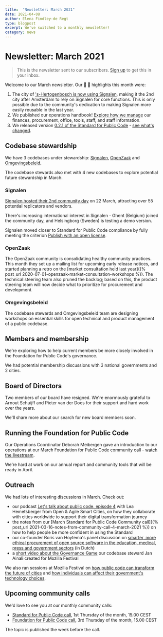 ```yaml
---
title:  "Newsletter: March 2021"
date: 2021-04-08
author: Elena Findley-de Regt
type: blogpost
excerpt: We've switched to a monthly newsletter!
category: news
---
```


# Newsletter: March 2021

> This is the newsletter sent to our subscribers. [Sign up](https://forms.gle/gn7wR2Eaxbv5g1BF9) to get this in your inbox.

Welcome to our March newsletter. Our 🎉 🎉 highlights this month were:

1. The city of ['s-Hertogenbosch is now using Signalen](https://web.archive.org/web/20210411095932/https://www.vngrealisatie.nl/nieuws/gemeente-s-hertogenbosch-live-met-signalen), making it the 2nd city after Amsterdam to rely on Signalen for core functions. This is only possible due to the community's dedication to making Signalen more easily reusable in the last year.
2. We published our operations handbook! [Explore how we manage](https://about.publiccode.net/activities/) our finances, procurement, office, tools, staff, and staff information.
3. We released version [0.2.1 of the Standard for Public Code](https://standard.publiccode.net/) - [see what's changed](https://github.com/publiccodenet/standard/releases/tag/0.2.1).

## Codebase stewardship

We have 3 codebases under stewardship: [Signalen](https://publiccode.net/codebases/signalen.html), [OpenZaak](https://publiccode.net/codebases/openzaak.html) and [Omgevingsbeleid](https://github.com/publiccodenet/publiccode.net/pull/182).

The codebase stewards also met with 4 new codebases to explore potential future stewardship in March.

### Signalen

[Signalen hosted their 2nd community day](https://web.archive.org/web/20210920163404/https://signalen.org/news/2021-03-29-verslag-community-meetup/) on 22 March, attracting over 55 potential replicators and vendors.

There's increasing international interest in Signalen - Ghent (Belgium) joined the community day, and Helsingborg (Sweden) is testing a demo version.

Signalen moved closer to Standard for Public Code compliance by fully meeting the criterion [Publish with an open license](https://standard.publiccode.net/criteria/open-licenses.html).

### OpenZaak

The OpenZaak community is consolidating healthy community practices. This month they set up a mailing list for upcoming early release notices, and started planning a retro on the [market consultation held last year]({% post_url 2020-07-01-openzaak-market-consultation-workshops %}). The technical steering team also pruned the backlog; based on this, the product steering team will now decide what to prioritize for procurement and development.

### Omgevingsbeleid

The codebase stewards and Omgevingsbeleid team are designing workshops on essential skills for open technical and product management of a public codebase.

## Members and membership

We're exploring how to help current members be more closely involved in the Foundation for Public Code's governance.

We had potential membership discussions with 3 national governments and 2 cities.

## Board of Directors

Two members of our board have resigned. We're enormously grateful to Arnout Schuijff and Pieter van der Does for their support and hard work over the years.

We'll share more about our search for new board members soon.

## Running the Foundation for Public Code

Our Operations Coordinator Deborah Meibergen gave an introduction to our operations at our March Foundation for Public Code community call - [watch the livestream](https://www.youtube.com/watch?v=LTW9Ye-pofs&t=103s).

We're hard at work on our annual report and community tools that will be ready in April.

## Outreach

We had lots of interesting discussions in March. Check out:

* our podcast [Let's talk about public code, episode 4](https://www.youtube.com/watch?v=5iq1Mqwah7g) with Lea Hemetsberger from Open & Agile Smart Cities, on how they collaborate with cities worldwide to support their digital transformation journey
* the notes from our [March Standard for Public Code Community call]({% post_url 2021-03-16-notes-from-community-call-4-march-2021 %}) on how to help people be more confident in using the Standard
* our co-founder Boris van Hoytema's panel discussion on [smarter, more ethical procurement of open source software in the education, medical, press and government sectors](https://publicspaces.net/timetable/event/aanbod-en-vraag-op-elkaar-afstemmen/) (in Dutch)
* a [short video about the Governance Game](https://www.youtube.com/watch?v=Dt0WFla4eeM) our codebase steward Jan Ainali created for Mozilla Festival

We also ran sessions at Mozilla Festival on [how public code can transform the future of cities](https://web.archive.org/web/20210420042755/https://schedule.mozillafestival.org/session/TDHQ3D-1) and [how individuals can affect their government's technology choices](https://web.archive.org/web/20210305103023/https://schedule.mozillafestival.org/session/CSH7RM-1).

## Upcoming community calls

We'd love to see you at our monthly community calls:

* [Standard for Public Code call](https://hackmd.io/-OegeqvoThCbAsw3c3gIjw), 1st Thursday of the month, 15.00 CEST
* [Foundation for Public Code call](https://hackmd.io/9THmWbpQTLi8L9UIzczSyw), 3rd Thursday of the month, 15.00 CEST

The topic is published the week before the call.
